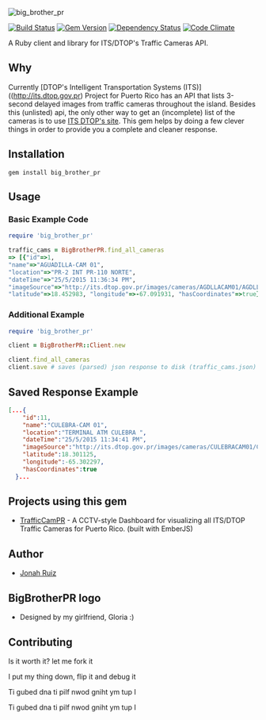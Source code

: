 ![big_brother_pr](https://cloud.githubusercontent.com/assets/1783738/7804501/05930fd2-0332-11e5-81a8-c12bb15afddc.png)

[![Build Status](http://img.shields.io/travis/jonahoffline/big_brother_pr.svg?style=flat-square)](https://travis-ci.org/jonahoffline/big_brother_pr)
[![Gem Version](http://img.shields.io/gem/v/big_brother_pr.svg?style=flat-square)](http://badge.fury.io/rb/big_brother_pr)
[![Dependency Status](http://img.shields.io/gemnasium/jonahoffline/big_brother_pr.svg?style=flat-square)](https://gemnasium.com/jonahoffline/big_brother_pr)
[![Code Climate](http://img.shields.io/codeclimate/github/jonahoffline/big_brother_pr.svg?style=flat-square)](https://codeclimate.com/github/jonahoffline/big_brother_pr)


A Ruby client and library for ITS/DTOP's Traffic Cameras API.

## Why
Currently [DTOP's Intelligent Transportation Systems (ITS)]((http://its.dtop.gov.pr) Project for Puerto Rico has an API that lists 3-second delayed images from traffic cameras throughout the island. Besides this (unlisted) api, the only other way to get an (incomplete) list of the cameras is to use [ITS DTOP's site](http://its.dtop.gov.pr/es/TrafficCameras.aspx). This gem helps by doing a few clever things in order to provide you a complete and cleaner response.

## Installation
    gem install big_brother_pr

## Usage

### Basic Example Code
```ruby
require 'big_brother_pr'

traffic_cams = BigBrotherPR.find_all_cameras
=> [{"id"=>1,
"name"=>"AGUADILLA-CAM 01",
"location"=>"PR-2 INT PR-110 NORTE",
"dateTime"=>"25/5/2015 11:36:34 PM",
"imageSource"=>"http://its.dtop.gov.pr/images/cameras/AGDLLACAM01/AGDLLACAM01.jpg",
"latitude"=>18.452983, "longitude"=>-67.091931, "hasCoordinates"=>true}]
```

### Additional Example
```ruby
require 'big_brother_pr'

client = BigBrotherPR::Client.new

client.find_all_cameras
client.save # saves (parsed) json response to disk (traffic_cams.json)
```

## Saved Response Example

```json
[...{
    "id":11,
    "name":"CULEBRA-CAM 01",
    "location":"TERMINAL ATM CULEBRA ",
    "dateTime":"25/5/2015 11:34:41 PM",
    "imageSource":"http://its.dtop.gov.pr/images/cameras/CULEBRACAM01/CULEBRACAM01.jpg",
    "latitude":18.301125,
    "longitude":-65.302297,
    "hasCoordinates":true
  }...
```

## Projects using this gem

  * [TrafficCamPR](https://github.com/carloscheddar/trafficCamPR) - A CCTV-style Dashboard for visualizing all ITS/DTOP Traffic Cameras for Puerto Rico. (built with EmberJS)

## Author
  * [Jonah Ruiz](http://www.twitter.com/jonahBinario)

## BigBrotherPR logo
  * Designed by my girlfriend, Gloria :)

## Contributing

Is it worth it? let me fork it

I put my thing down, flip it and debug it

Ti gubed dna ti pilf nwod gniht ym tup I

Ti gubed dna ti pilf nwod gniht ym tup I
